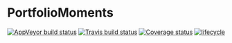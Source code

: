 
<!-- README.md is generated from README.Rmd. Please edit that file -->
PortfolioMoments
================

[![AppVeyor build status](https://ci.appveyor.com/api/projects/status/github/Reckziegel/PortfolioMoments?branch=master&svg=true)](https://ci.appveyor.com/project/Reckziegel/PortfolioMoments) [![Travis build status](https://travis-ci.org/Reckziegel/PortfolioMoments.svg?branch=master)](https://travis-ci.org/Reckziegel/PortfolioMoments) [![Coverage status](https://codecov.io/gh/Reckziegel/PortfolioMoments/branch/master/graph/badge.svg)](https://codecov.io/github/Reckziegel/PortfolioMoments?branch=master) [![lifecycle](https://img.shields.io/badge/lifecycle-experimental-orange.svg)](https://www.tidyverse.org/lifecycle/#experimental)

